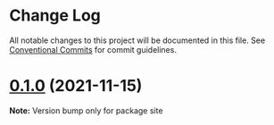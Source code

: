 # Change Log

All notable changes to this project will be documented in this file.
See [Conventional Commits](https://conventionalcommits.org) for commit guidelines.

# [0.1.0](https://github.com/prevwong/craft.js/compare/v0.1.0-beta.20...v0.1.0) (2021-11-15)

**Note:** Version bump only for package site
